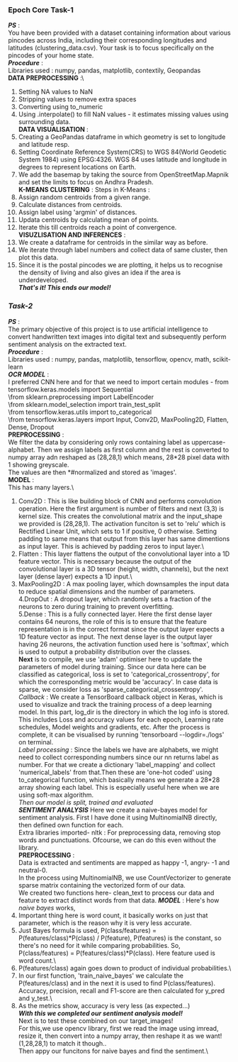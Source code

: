 ### ****Epoch Core Task-1****
***PS*** :\
You have been provided with a dataset containing information about various pincodes across India, including their corresponding longitudes and latitudes (clustering_data.csv). Your task is to focus specifically on the pincodes of your home state.\
***Procedure*** :\
Libraries used : numpy, pandas, matplotlib, contextily, Geopandas\
**DATA PREPROCESSING** :\
1. Setting NA values to NaN
2. Stripping values to remove extra spaces
3. Converting using to_numeric
4. Using .interpolate() to fill NaN values - it estimates missing values using surrounding data.\
**DATA VISUALISATION** :
1. Creating a GeoPandas dataframe in which geometry is set to longitude and latitude resp.
2. Setting Coordinate Reference System(CRS) to WGS 84(World Geodetic System 1984) using EPSG:4326. WGS 84 uses latitude and longitude in degrees to represent locations on Earth.
3. We add the basemap by taking the source from OpenStreetMap.Mapnik and set the limits to focus on Andhra Pradesh.\
**K-MEANS CLUSTERING** :
Steps in K-Means :
1. Assign random centroids from a given range.
2. Calculate distances from centroids.
3. Assign label using 'argmin' of distances.
4. Updata centroids by calculating mean of points.
5. Iterate this till centroids reach a point of convergence.\
**VISUZLISATION AND INFERENCES** :
1. We create a dataframe for centroids in the similar way as before.
2. We iterate through label numbers and collect data of same cluster, then plot this data.
3. Since it is the postal pincodes we are plotting, it helps us to recognise the density of living and also gives an idea if the area is underdeveloped.\
***That's it! This ends our model!***
### ***Task-2***
***PS*** :\
The primary objective of this project is to use artificial intelligence to convert handwritten text images into digital text and subsequently perform sentiment analysis on the extracted text.\
***Procedure*** :\
Libraries used : numpy, pandas, matplotlib, tensorflow, opencv, math, scikit-learn\
***OCR MODEL*** :\
I preferred CNN here and for that we need to import certain modules - from tensorflow.keras.models import Sequential\
                                                                     \from sklearn.preprocessing import LabelEncoder\
                                                                     \from sklearn.model_selection import train_test_split\
                                                                     \from tensorflow.keras.utils import to_categorical\
                                                                     \from tensorflow.keras.layers import Input, Conv2D, MaxPooling2D, Flatten, Dense, Dropout\
 **PREPROCESSING** :\
 We filter the data by considering only rows containing label as uppercase-alphabet. Then we assign labels as first column and the rest is converted to numpy array adn reshaped as (28,28,1) which means, 28*28 pixel data with 1 showing greyscale.\
 The values are then *#normalized and stored as 'images'.\
 **MODEL** :\
 This has many layers.\
 1. Conv2D : This is like building block of CNN and performs convolution operation. Here the first argument is number of filters and next (3,3) is kernel size. This creates the convolutional matrix and the input_shape we provided is (28,28,1). The activation funciton is set to 'relu' which is Rectified Linear Unit, which sets to 1 if positive, 0 otherwise. Setting padding to same means that output from this layer has same dimentions as input layer. This is achieved by padding zeros to input layer.\
2. Flatten : This layer flattens the output of the convolutional layer into a 1D feature vector. This is necessary because the output of the convolutional layer is a 3D tensor (height, width, channels), but the next layer (dense layer) expects a 1D input.\
3. MaxPooling2D :  A max pooling layer, which downsamples the input data to reduce spatial dimensions and the number of parameters.\
4.DropOut :  A dropout layer, which randomly sets a fraction of the neurons to zero during training to prevent overfitting.\
5.Dense : This is a fully connected layer. Here the first dense layer contains 64 neurons, the role of this is to ensure that the feature representation is in the correct format since the output layer expects a 1D feature vector as input. The next dense layer is the output layer having 26 neurons, the activation function used here is 'softmax', which is used to output a probability distribution over the classes.\
**Next** is to compile, we use 'adam' optimiser here to update the parameters of model during training. Since our data here can be classified as categorical, loss is set to 'categorical_crossentropy', for which the corresponding metric would be 'accuracy'. In case data is sparse, we consider loss as 'sparse_categorical_crossentropy'.\
*Callback* : We create a TensorBoard callback object in Keras, which is used to visualize and track the training process of a deep learning model. In this part, log_dir is the directory in which the log info is stored. This includes Loss and accuracy values for each epoch, Learning rate schedules, Model weights and gradients, etc. After the process is complete, it can be visualised by running 'tensorboard --logdir=./logs' on terminal.\
*Label processing* : Since the labels we have are alphabets, we might need to collect corresponding numbers since our nn returns label as number. For that we create a dictionary 'label_mapping' and collect 'numerical_labels' from that.Then these are 'one-hot coded' using to_categorical function, which basically means we generate a 28*28 array showing each label. This is especially useful here when we are using soft-max algorithm.\
*Then our model is split, trained and evaluated*\
***SENTIMENT ANALYSIS***
Here we create a naive-bayes model for sentiment analysis. First I have done it using MultinomialNB directly, then defined own function for each.\
Extra libraries imported- nltk : For preprocessing data, removing stop words and punctuations. Ofcourse, we can do this even without the library.\
**PREPROCESSING** :\
Data is extracted and sentiments are mapped as happy -1, angry- -1 and neutral-0.\
In the process using MultinomialNB, we use CountVectorizer to generate sparse matrix containing the vectorized form of our data.\
We created two functions here- clean_text to process our data and feature to extract distinct words from that data.
***MODEL*** :
Here's how *naive bayes* works,
1. Important thing here is word count, it basically works on just that parameter, which is the reason why it is very less accurate.
2. Just Bayes formula is used, P(class/features) = P(features/class)*P(class) / P(feature), P(features) is the constant, so there's no need for it while comparing probabilities. So, P(class/features) = P(features/class)*P(class). Here feature used is word count.\
3. P(features/class) again goes down to product of individual probabilities.\
4. In our first function, 'train_naive_bayes' we calculate the P(features/class) and in the next it is used to find P(class/features). Accuracy, precision, recall and F1-score are then calculated for y_pred and y_test.\
5. As the metrics show, accuracy is very less (as expected...)\
***With this we completed our sentiment analysis model!***\
Next is to test these combined on our target_images!\
For this,we use opencv library, first we read the image using imread, resize it, then convert into a numpy array, then reshape it as we want! (1,28,28,1) to match it though..\
Then appy our funcitons for naive bayes and find the sentiment.\
